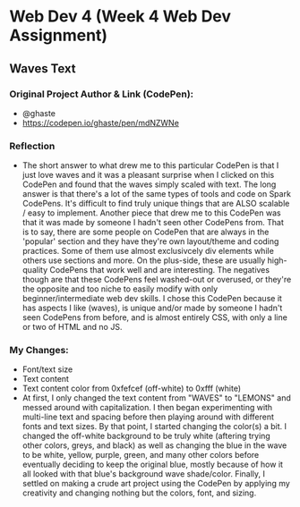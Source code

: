 # Web Dev 4 (Week 4 Web Dev Assignment)

## Waves Text

### Original Project Author & Link (CodePen): 
  - @ghaste
  - https://codepen.io/ghaste/pen/mdNZWNe

### Reflection
  - The short answer to what drew me to this particular CodePen is that I just love waves and it was a pleasant surprise when I clicked on this CodePen and found that the waves simply scaled with text.
    The long answer is that there's a lot of the same types of tools and code on Spark CodePens. It's difficult to find truly unique things that are ALSO scalable / easy to implement.
    Another piece that drew me to this CodePen was that it was made by someone I hadn't seen other CodePens from. That is to say, there are some people on CodePen that are always in the 'popular' section and they have they're own layout/theme and coding practices.
    Some of them use almost exclusivcely div elements while others use sections and more. On the plus-side, these are usually high-quality CodePens that work well and are interesting. 
    The negatives though are that these CodePens feel washed-out or overused, or they're the opposite and too niche to easily modify with only beginner/intermediate web dev skills.
    I chose this CodePen because it has aspects I like (waves), is unique and/or made by someone I hadn't seen CodePens from before, and is almost entirely CSS, with only a line or two of HTML and no JS.
### My Changes:
  - Font/text size
  - Text content
  - Text content color from 0xfefcef (off-white) to 0xfff (white)
  - At first, I only changed the text content from "WAVES" to "LEMONS" and messed around with capitalization. I then began experimenting with multi-line text and spacing before then playing around with different fonts and text sizes.
    By that point, I started changing the color(s) a bit. I changed the off-white background to be truly white (aftering trying other colors, greys, and black) as well as changing the blue in the wave to be white, yellow, purple, green, and many other colors before eventually deciding to keep the original blue, mostly because of how it all looked with that blue's background wave shade/color.
    Finally, I settled on making a crude art project using the CodePen by applying my creativity and changing nothing but the colors, font, and sizing.